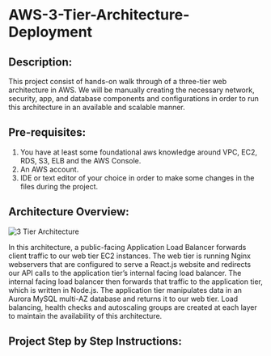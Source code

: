 # AWS-3-Tier-Architecture-Deployment
## Description:
This project consist of hands-on walk through of a three-tier web architecture in AWS. We will be manually creating the necessary network, security, app, and database components and configurations in order to run this architecture in an available and scalable manner.
## Pre-requisites:
1. You have at least some foundational aws knowledge around VPC, EC2, RDS, S3, ELB and the AWS Console.
2. An AWS account.
3. IDE or text editor of your choice in order to make some changes in the files during the project.
## Architecture Overview:
![3 Tier Architecture](https://github.com/user-attachments/assets/06de2eb2-8bc1-43dd-9968-0076889c6307)

In this architecture, a public-facing Application Load Balancer forwards client traffic to our web tier EC2 instances. The web tier is running Nginx webservers that are configured to serve a React.js website and redirects our API calls to the application tier’s internal facing load balancer. The internal facing load balancer then forwards that traffic to the application tier, which is written in Node.js. The application tier manipulates data in an Aurora MySQL multi-AZ database and returns it to our web tier. Load balancing, health checks and autoscaling groups are created at each layer to maintain the availability of this architecture.
## Project Step by Step Instructions:

